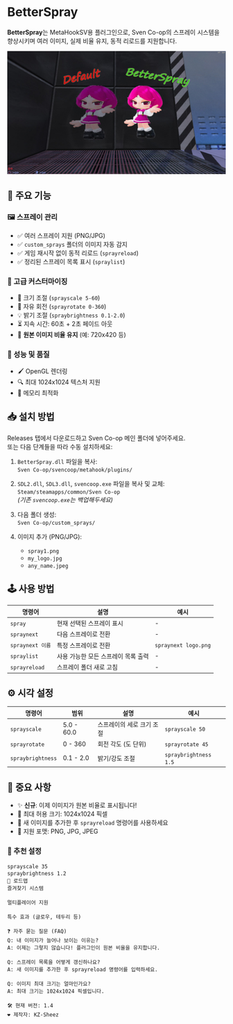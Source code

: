 # BetterSpray 

**BetterSpray**는 MetaHookSV용 플러그인으로, Sven Co-op의 스프레이 시스템을 향상시키며 여러 이미지, 실제 비율 유지, 동적 리로드를 지원합니다.

![BetterSpray 미리보기](https://raw.githubusercontent.com/KazamiiSC/BetterSpray---Sven-Co-op/refs/heads/main/preview/20250416020128_1.jpg)

## 🌟 주요 기능

### 🖼️ 스프레이 관리
- ✅ 여러 스프레이 지원 (PNG/JPG)
- ✅ `custom_sprays` 폴더의 이미지 자동 감지
- ✅ 게임 재시작 없이 동적 리로드 (`sprayreload`)
- ✅ 정리된 스프레이 목록 표시 (`spraylist`)

### 🎨 고급 커스터마이징
- 🔧 크기 조절 (`sprayscale 5-60`)
- 🔄 자유 회전 (`sprayrotate 0-360`)
- 💡 밝기 조절 (`spraybrightness 0.1-2.0`)
- ⏳ 지속 시간: 60초 + 2초 페이드 아웃
- 📐 **원본 이미지 비율 유지** (예: 720x420 등)

### 🚀 성능 및 품질
- 🖌️ OpenGL 렌더링
- 🔍 최대 1024x1024 텍스처 지원
- 💾 메모리 최적화

## 📥 설치 방법

Releases 탭에서 다운로드하고 Sven Co-op 메인 폴더에 넣어주세요.  
또는 다음 단계들을 따라 수동 설치하세요:

1. `BetterSpray.dll` 파일을 복사:  
   `Sven Co-op/svencoop/metahook/plugins/`

2. `SDL2.dll`, `SDL3.dll`, `svencoop.exe` 파일을 복사 및 교체:  
   `Steam/steamapps/common/Sven Co-op`  
   *(기존 `svencoop.exe`는 백업해두세요)*

3. 다음 폴더 생성:  
   `Sven Co-op/custom_sprays/`

4. 이미지 추가 (PNG/JPG):  
   - `spray1.png`  
   - `my_logo.jpg`  
   - `any_name.jpeg`

## 🕹️ 사용 방법

| 명령어               | 설명                                  | 예시                    |
|----------------------|---------------------------------------|-------------------------|
| `spray`              | 현재 선택된 스프레이 표시             | -                       |
| `spraynext`          | 다음 스프레이로 전환                 | -                       |
| `spraynext 이름`     | 특정 스프레이로 전환                 | `spraynext logo.png`    |
| `spraylist`          | 사용 가능한 모든 스프레이 목록 출력   | -                       |
| `sprayreload`        | 스프레이 폴더 새로 고침              | -                       |

## ⚙️ 시각 설정

| 명령어               | 범위         | 설명                           | 예시                     |
|----------------------|--------------|--------------------------------|--------------------------|
| `sprayscale`         | 5.0 - 60.0   | 스프레이의 세로 크기 조절      | `sprayscale 50`         |
| `sprayrotate`        | 0 - 360      | 회전 각도 (도 단위)             | `sprayrotate 45`        |
| `spraybrightness`    | 0.1 - 2.0    | 밝기/강도 조절                 | `spraybrightness 1.5`   |

## 📌 중요 사항

- ✨ **신규**: 이제 이미지가 원본 비율로 표시됩니다!
- 📏 최대 허용 크기: 1024x1024 픽셀
- 🔄 새 이미지를 추가한 후 `sprayreload` 명령어를 사용하세요
- 🎨 지원 포맷: PNG, JPG, JPEG

### 🎯 추천 설정

```plaintext
sprayscale 35
spraybrightness 1.2
🚀 로드맵
즐겨찾기 시스템

멀티플레이어 지원

특수 효과 (글로우, 테두리 등)

❓ 자주 묻는 질문 (FAQ)
Q: 내 이미지가 늘어나 보이는 이유는?
A: 이제는 그렇지 않습니다! 플러그인이 원본 비율을 유지합니다.

Q: 스프레이 목록을 어떻게 갱신하나요?
A: 새 이미지를 추가한 후 sprayreload 명령어를 입력하세요.

Q: 이미지 최대 크기는 얼마인가요?
A: 최대 크기는 1024x1024 픽셀입니다.

🛠 현재 버전: 1.4
❤️ 제작자: KZ-Sheez
